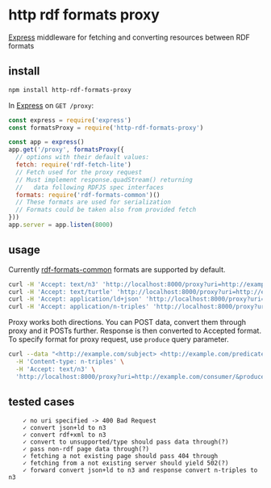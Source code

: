 # http rdf formats proxy

[Express](http://expressjs.com/) middleware for fetching and converting resources between RDF formats

## install

```bash
npm install http-rdf-formats-proxy
```

In [Express](http://expressjs.com/) on `GET /proxy`:
```js
const express = require('express')
const formatsProxy = require('http-rdf-formats-proxy')

const app = express()
app.get('/proxy', formatsProxy({
  // options with their default values:
  fetch: require('rdf-fetch-lite')
  // Fetch used for the proxy request
  // Must implement response.quadStream() returning
  //   data following RDFJS spec interfaces
  formats: require('rdf-formats-common')()
  // These formats are used for serialization
  // Formats could be taken also from provided fetch
}))
app.server = app.listen(8000)
```

## usage

Currently [rdf-formats-common](https://github.com/rdf-ext/rdf-formats-common/blob/51e26d7e83d8946a4f7078dbbd2992906cb07899/index.js#L18) formats are supported by default.
```bash
curl -H 'Accept: text/n3' 'http://localhost:8000/proxy?uri=http://example.com/resource.jsonld'
curl -H 'Accept: text/turtle' 'http://localhost:8000/proxy?uri=http://example.com/resource.n3'
curl -H 'Accept: application/ld+json' 'http://localhost:8000/proxy?uri=http://example.com/resource.n3'
curl -H 'Accept: application/n-triples' 'http://localhost:8000/proxy?uri=http://example.com/resource.n3'
```

Proxy works both directions. You can POST data, convert them through proxy and it POSTs  further.
Response is then converted to Accepted format. To specify format for proxy request, use `produce` query parameter.
```bash
curl --data "<http://example.com/subject> <http://example.com/predicate> <http://example.com/object> ." \
  -H 'Content-type: n-triples' \
  -H 'Accept: text/n3' \
  'http://localhost:8000/proxy?uri=http://example.com/consumer/&produce=application/ld+json'
```

## tested cases
```mocha
    ✓ no uri specified -> 400 Bad Request
    ✓ convert json+ld to n3
    ✓ convert rdf+xml to n3
    ✓ convert to unsupported/type should pass data through(?)
    ✓ pass non-rdf page data through(?)
    ✓ fetching a not existing page should pass 404 through
    ✓ fetching from a not existing server should yield 502(?)
    ✓ forward convert json+ld to n3 and response convert n-triples to n3
```

